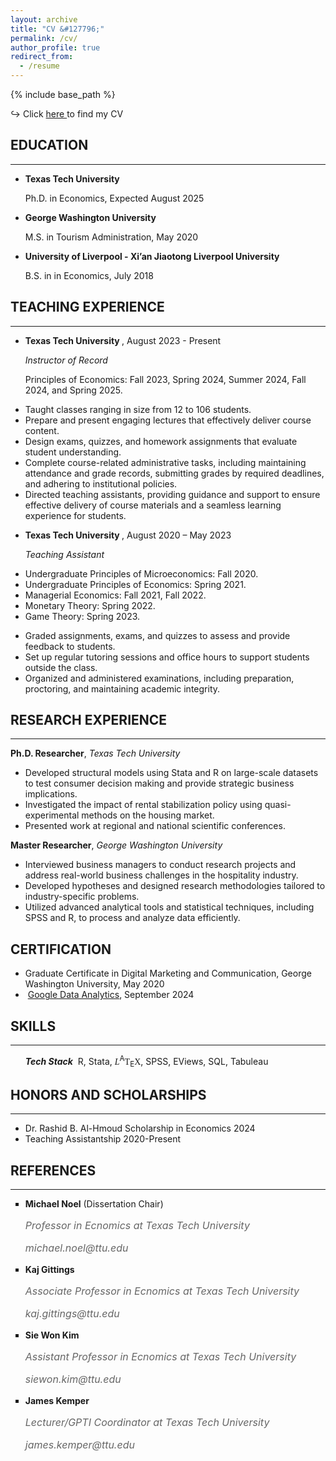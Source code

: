 ```yaml
---
layout: archive
title: "CV &#127796;"
permalink: /cv/
author_profile: true
redirect_from:
  - /resume
---
```

    
{% include base_path %}

&#8618;&nbsp;Click <a href="../files/CV_Yiran_Zheng.pdf" target="_blank" rel="noopener noreferrer"> here </a> to find my CV

<h2>EDUCATION</h2>
  <hr> <!-- This adds a horizontal line below the heading -->
<ul>
<li> <strong> Texas Tech University </strong> 
     <p>Ph.D. in Economics, Expected August 2025</p></li> 
<li><strong> George Washington University </strong> 
     <p>M.S. in Tourism Administration, May 2020</p></li>
<li><strong> University of Liverpool - Xi’an Jiaotong Liverpool University </strong> 
     <p>B.S. in in Economics, July 2018</p></li>
</ul>

<h2>TEACHING EXPERIENCE</h2>
  <hr> <!-- This adds a horizontal line below the heading -->
<ul>
 <li>
   <strong> Texas Tech University </strong>, August 2023 - Present
   <p><i>Instructor of Record</i></p>
 </li> 
Principles of Economics: Fall 2023, Spring 2024, Summer 2024, Fall 2024, and Spring 2025.
</ul>
<ul>
  <li> Taught classes ranging in size from 12 to 106 students. </li>
  <li> Prepare and present engaging lectures that effectively deliver course content.</li>
  <li> Design exams, quizzes, and homework assignments that evaluate student understanding. </li> 
  <li> Complete course-related administrative tasks, including maintaining attendance and grade records, submitting grades by required deadlines, and adhering to institutional policies. </li>
  <li> Directed teaching assistants, providing guidance and support to ensure effective delivery of course materials and a seamless learning experience for students.</li>
</ul>

<ul>
 <li>
   <strong> Texas Tech University </strong>, August 2020 – May 2023
   <p><i>Teaching Assistant</i></p>
 </li> 
 <li>Undergraduate Principles of Microeconomics: Fall 2020.</li>
 <li>Undergraduate Principles of Economics: Spring 2021.</li>
 <li>Managerial Economics: Fall 2021, Fall 2022. </li>
 <li>Monetary Theory: Spring 2022.</li>
 <li>Game Theory: Spring 2023. </li>
</ul>
<ul>
  <li> Graded assignments, exams, and quizzes to assess and provide feedback to students.  </li>
  <li> Set up regular tutoring sessions and office hours to support students outside the class. </li>
  <li> Organized and administered examinations, including preparation, proctoring, and maintaining academic integrity. </li> 
</ul>

<h2>RESEARCH EXPERIENCE</h2>
<hr> <!-- This adds a horizontal line below the heading -->
<p> <strong>Ph.D. Researcher</strong>, <i>Texas Tech University</i></p>
<ul>
  <li> Developed structural models using Stata and R on large-scale datasets to test consumer decision making and provide strategic business implications. </li>
  <li> Investigated the impact of rental stabilization policy using quasi-experimental methods on the housing market.</li>
  <li> Presented work at regional and national scientific conferences. </li> 
</ul>
<p> <strong>Master Researcher</strong>, <i>George Washington University</i></p>
<ul>
  <li> Interviewed business managers to conduct research projects and address real-world business challenges in the hospitality industry.</li>
  <li> Developed hypotheses and designed research methodologies tailored to industry-specific problems.</li>
  <li> Utilized advanced analytical tools and statistical techniques, including SPSS and R, to process and analyze data efficiently.</li>
</ul>

<h2>CERTIFICATION</h2>
  <ul>
    <li>Graduate Certificate in Digital Marketing and Communication, George Washington University, May 2020</li>
    <li>&nbsp;<a href="../files/*Coursera P6D0XVXCGQGN.pdf" target="_blank" rel="noopener noreferrer">Google Data Analytics</a>, September 2024</li>
  </ul>
  
<h2>SKILLS</h2>
  <hr> <!-- This adds a horizontal line below the heading -->
<ul style="list-style-type: none;" >
  <li>
    <strong><i>Tech Stack</i></strong>
      &nbsp;R, Stata, <span style="font-family:serif; font-style:italic;">L</span><sup>A</sup><span style="font-family:serif;">T</span><sub>E</sub><span style="font-family:serif;">X</span>, SPSS, EViews, SQL, Tabuleau
  </li>  
</ul>

<h2>HONORS AND SCHOLARSHIPS</h2>
  <hr> <!-- This adds a horizontal line below the heading -->
<ul>
  <li>
    Dr. Rashid B. Al-Hmoud Scholarship in Economics 2024
  </li>
  <li>
    Teaching Assistantship 2020-Present
  </li>
</ul>

<h2>REFERENCES</h2>
  <hr> <!-- This adds a horizontal line below the heading -->
  <ul style="list-style-type: square;">
    <li>
      <strong>Michael Noel</strong> (Dissertation Chair)
      <div style="font-style: italic; margin-bottom: 12px;font-size: 16px;color: #666666;">
        <p>Professor in Ecnomics at Texas Tech University</p>
        <p>michael.noel@ttu.edu</p>
      </div>
    </li>
    <li>
      <strong>Kaj Gittings</strong> 
      <div style="font-style: italic; margin-bottom: 12px;font-size: 16px;color: #666666;">
        <p>Associate Professor in Ecnomics at Texas Tech University</p>
        <p>kaj.gittings@ttu.edu</p>
      </div>
    </li>
    <li>
      <strong>Sie Won Kim</strong> 
      <div style="font-style: italic; margin-bottom: 12px;font-size: 16px;color: #666666;">
        <p>Assistant Professor in Ecnomics at Texas Tech University</p>
        <p>siewon.kim@ttu.edu</p>
      </div>
    </li>
     <li>
      <strong>James Kemper</strong> 
      <div style="font-style: italic; margin-bottom: 12px;font-size: 16px;color: #666666;">
        <p>Lecturer/GPTI Coordinator at Texas Tech University</p>
        <p>james.kemper@ttu.edu</p>
      </div>
    </li>
  </ul>

  
